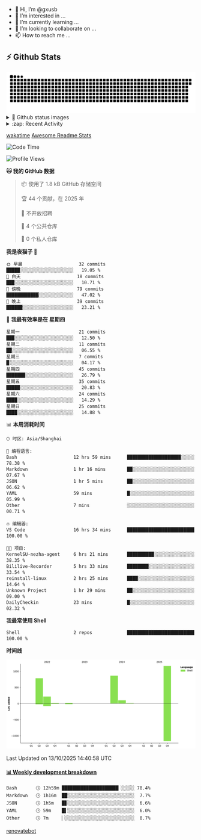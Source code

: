 - 👋 Hi, I’m @gxusb
- 👀 I’m interested in ...
- 🌱 I’m currently learning ...
- 💞️ I’m looking to collaborate on ...
- 📫 How to reach me ...

## ⚡ Github Stats

<picture>
  <source media="(prefers-color-scheme: dark)" srcset="assets/github-snake-dark.svg" />
  <source media="(prefers-color-scheme: light)" srcset="assets/github-snake.svg" />
  <img alt="github-snake" src="assets/github-snake.svg" />
</picture>

<details>
<summary>👀 Github status images</summary>
<p align="left">
  <img width="49.8%" src="https://github-readme-stats.vercel.app/api?username=gxusb&show_icons=true&theme=tokyonight&hide_border=true&locale=cn">
  [![GitHub Streak](https://streak-stats.demolab.com?user=gxusb&theme=vue&locale=zh_Hans&date_format=%5BY.%5Dn.j)](https://git.io/streak-stats)
</p>

[![Ashutosh's github activity graph](https://github-readme-activity-graph.vercel.app/graph?username=gxusb&bg_color=293036&color=ffffff&line=9ecbff&point=f97583&area=true&hide_border=true)](https://github.com/ashutosh00710/github-readme-activity-graph)
</details>

<details>
<summary>:zap: Recent Activity</summary>
<!--START_SECTION:activity-->

1. 🎉 Merged PR [#17](https://github.com/gxusb/gxusb/pull/17) in [gxusb/gxusb](https://github.com/gxusb/gxusb)
2. 🎉 Merged PR [#16](https://github.com/gxusb/gxusb/pull/16) in [gxusb/gxusb](https://github.com/gxusb/gxusb)
3. 🎉 Merged PR [#15](https://github.com/gxusb/gxusb/pull/15) in [gxusb/gxusb](https://github.com/gxusb/gxusb)
4. 🎉 Merged PR [#14](https://github.com/gxusb/gxusb/pull/14) in [gxusb/gxusb](https://github.com/gxusb/gxusb)
5. ❗ Opened issue [#56](https://github.com/hua0512/stream-rec/issues/56) in [hua0512/stream-rec](https://github.com/hua0512/stream-rec)
6. ❗ Opened issue [#50](https://github.com/hua0512/stream-rec/issues/50) in [hua0512/stream-rec](https://github.com/hua0512/stream-rec)
7. 🗣 Commented on [#5](https://github.com/v03413/ServerStatus-Client/issues/5) in [v03413/ServerStatus-Client](https://github.com/v03413/ServerStatus-Client)
8. ❗️ Opened issue [#5](https://github.com/v03413/ServerStatus-Client/issues/5) in [v03413/ServerStatus-Client](https://github.com/v03413/ServerStatus-Client)
9. ❗️ Opened issue [#2233](https://github.com/alist-org/alist/issues/2233) in [alist-org/alist](https://github.com/alist-org/alist)
10. ❗️ Opened issue [#194](https://github.com/cppla/ServerStatus/issues/194) in [cppla/ServerStatus](https://github.com/cppla/ServerStatus)

<!--END_SECTION:activity-->
</details>

[wakatime](https://wakatime.com/dashboard) [Awesome Readme Stats](https://github.com/marketplace/actions/profile-readme-development-stats)

<!--START_SECTION:waka-->
![Code Time](http://img.shields.io/badge/Code%20Time-206%20hrs%2043%20mins-blue)

![Profile Views](http://img.shields.io/badge/%E4%B8%AA%E4%BA%BA%E8%B5%84%E6%96%99%E8%A7%82%E7%9C%8B%E6%AC%A1%E6%95%B0-518-blue)

**🐱 我的 GitHub 数据** 

> 📦  使用了 1.8 kB GitHub 存储空间 
 > 
> 🏆 44 个贡献，在 2025 年
 > 
> 🚫 不开放招聘
 > 
> 📜 4 个公共仓库 
 > 
> 🔑 0 个私人仓库 
 > 
**我是夜猫子 🦉** 

```text
🌞 早晨                     32 commits          █████░░░░░░░░░░░░░░░░░░░░   19.05 % 
🌆 白天                     18 commits          ███░░░░░░░░░░░░░░░░░░░░░░   10.71 % 
🌃 傍晚                     79 commits          ████████████░░░░░░░░░░░░░   47.02 % 
🌙 晚上                     39 commits          ██████░░░░░░░░░░░░░░░░░░░   23.21 % 
```
📅 **我最有效率是在 星期四** 

```text
星期一                      21 commits          ███░░░░░░░░░░░░░░░░░░░░░░   12.50 % 
星期二                      11 commits          ██░░░░░░░░░░░░░░░░░░░░░░░   06.55 % 
星期三                      7 commits           █░░░░░░░░░░░░░░░░░░░░░░░░   04.17 % 
星期四                      45 commits          ███████░░░░░░░░░░░░░░░░░░   26.79 % 
星期五                      35 commits          █████░░░░░░░░░░░░░░░░░░░░   20.83 % 
星期六                      24 commits          ████░░░░░░░░░░░░░░░░░░░░░   14.29 % 
星期日                      25 commits          ████░░░░░░░░░░░░░░░░░░░░░   14.88 % 
```


📊 **本周消耗时间** 

```text
🕑︎ 时区: Asia/Shanghai

💬 编程语言: 
Bash                     12 hrs 59 mins      ████████████████████░░░░░   78.38 % 
Markdown                 1 hr 16 mins        ██░░░░░░░░░░░░░░░░░░░░░░░   07.67 % 
JSON                     1 hr 5 mins         ██░░░░░░░░░░░░░░░░░░░░░░░   06.62 % 
YAML                     59 mins             █░░░░░░░░░░░░░░░░░░░░░░░░   05.99 % 
Other                    7 mins              ░░░░░░░░░░░░░░░░░░░░░░░░░   00.71 % 

🔥 编辑器: 
VS Code                  16 hrs 34 mins      █████████████████████████   100.00 % 

🐱‍💻 项目: 
KernelSU-nezha-agent     6 hrs 21 mins       ██████████░░░░░░░░░░░░░░░   38.35 % 
Bililive-Recorder        5 hrs 33 mins       ████████░░░░░░░░░░░░░░░░░   33.54 % 
reinstall-linux          2 hrs 25 mins       ████░░░░░░░░░░░░░░░░░░░░░   14.64 % 
Unknown Project          1 hr 29 mins        ██░░░░░░░░░░░░░░░░░░░░░░░   09.00 % 
DailyCheckin             23 mins             █░░░░░░░░░░░░░░░░░░░░░░░░   02.32 % 
```

**我最常使用 Shell** 

```text
Shell                    2 repos             █████████████████████████   100.00 % 
```



**时间线**

![Lines of Code chart](https://raw.githubusercontent.com/gxusb/gxusb/master/assets/bar_graph.png)


 Last Updated on 13/10/2025 14:40:58 UTC
<!--END_SECTION:waka-->

<!-- waka-box start -->
#### <a href="https://gist.github.com/595eec8ae8745b516c9a8ad8a265a100" target="_blank">📊 Weekly development breakdown</a>
```text
Bash       🕓 12h59m █████████████████████▏░░░░░ 78.4%
Markdown   🕓 1h16m  ██░░░░░░░░░░░░░░░░░░░░░░░░░  7.7%
JSON       🕓 1h5m   █▊░░░░░░░░░░░░░░░░░░░░░░░░░  6.6%
YAML       🕓 59m    █▌░░░░░░░░░░░░░░░░░░░░░░░░░  6.0%
Other      🕓 7m     ▏░░░░░░░░░░░░░░░░░░░░░░░░░░  0.7%
```
<!-- Powered by https://github.com/YouEclipse/waka-box-go . -->
<!-- waka-box end -->

<!---
gxusb/gxusb is a ✨ special ✨ repository because its `README.md` (this file) appears on your GitHub profile.
You can click the Preview link to take a look at your changes.
--->

[renovatebot](https://app.renovatebot.com/dashboard)
